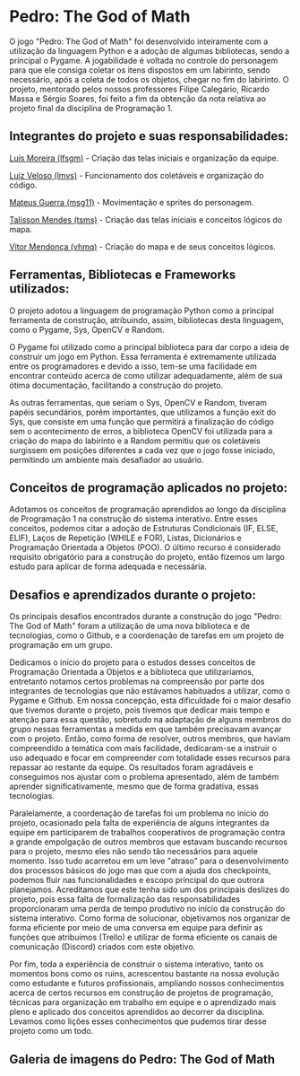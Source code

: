 # Pedro: The God of Math

O jogo "Pedro: The God of Math" foi desenvolvido inteiramente com a utilização da linguagem Python e a adoção de algumas bibliotecas, sendo a principal o Pygame. A jogabilidade é voltada no controle do personagem para que ele consiga coletar os itens dispostos em um labirinto, sendo necessário, após a coleta de todos os objetos, chegar no fim do labirinto. O projeto, mentorado pelos nossos professores Filipe Calegário, Ricardo Massa e Sérgio Soares, foi feito a fim da obtenção da nota relativa ao projeto final da disciplina de Programação 1.


## Integrantes do projeto e suas responsabilidades:

[Luís Moreira (lfsgm)](https://github.com/Luisgsm324) - Criação das telas iniciais e organização da equipe. 

[Luiz Veloso (lmvs)](https://github.com/luizzmg) - Funcionamento dos coletáveis e organização do código. 

[Mateus Guerra (msg11)](https://github.com/mateussguerra) - Movimentação e sprites do personagem. 

[Talisson Mendes (tsms)](https://github.com/talissonmendes) - Criação das telas iniciais e conceitos lógicos do mapa. 

[Vitor Mendonça (vhmq)](https://github.com/VitorMendonca62) - Criação do mapa e de seus conceitos lógicos. 


## Ferramentas, Bibliotecas e Frameworks utilizados: 

O projeto adotou a linguagem de programação Python como a principal ferramenta de construção, atribuindo, assim, bibliotecas desta linguagem, como o Pygame, Sys, OpenCV e Random.  

O Pygame foi utilizado como a principal biblioteca para dar corpo a ideia de construir um jogo em Python. Essa ferramenta é extremamente utilizada entre os programadores e devido a isso, tem-se uma facilidade em encontrar conteúdo acerca de como utilizar adequadamente, além de sua ótima documentação, facilitando a construção do projeto.  

As outras ferramentas, que seriam o Sys, OpenCV e Random, tiveram papéis secundários, porém importantes, que utilizamos a função exit do Sys, que consiste em uma função que permitirá a finalização do código sem o acontecimento de erros, a biblioteca OpenCV foi utilizada para a criação do mapa do labirinto e a Random permitiu que os coletáveis surgissem em posições diferentes a cada vez que o jogo fosse iniciado, permitindo um ambiente mais desafiador ao usuário. 

## Conceitos de programação aplicados no projeto: 

Adotamos os conceitos de programação aprendidos ao longo da disciplina de Programação 1 na construção do sistema interativo. Entre esses conceitos, podemos citar a adoção de Estruturas Condicionais (IF, ELSE, ELIF), Laços de Repetição (WHILE e FOR), Listas, Dicionários e Programação Orientada a Objetos (POO). O último recurso é considerado requisito obrigatório para a construção do projeto, então fizemos um largo estudo para aplicar de forma adequada e necessária.  

## Desafios e aprendizados durante o projeto: 

Os principais desafios encontrados durante a construção do jogo "Pedro: The God of Math" foram a utilização de uma nova biblioteca e de tecnologias, como o Github, e a coordenação de tarefas em um projeto de programação em um grupo.  

Dedicamos o início do projeto para o estudos desses conceitos de Programação Orientada a Objetos e a biblioteca que utilizaríamos, entretanto notamos certos problemas na compreensão por parte dos integrantes de tecnologias que não estávamos habituados a utilizar, como o Pygame e Github. Em nossa concepção, esta dificuldade foi o maior desafio que tivemos durante o projeto, pois tivemos que dedicar mais tempo e atenção para essa questão, sobretudo na adaptação de alguns membros do grupo nessas ferramentas a medida em que também precisavam avançar com o projeto. Então, como forma de resolver, outros membros, que haviam compreendido a temática com mais facilidade, dedicaram-se a instruir o uso adequado e focar em compreender com totalidade esses recursos para repassar ao restante da equipe. Os resultados foram agradáveis e conseguimos nos ajustar com o problema apresentado, além de também aprender significativamente, mesmo que de forma gradativa, essas tecnologias.   

Paralelamente, a coordenação de tarefas foi um problema no início do projeto, ocasionado pela falta de experiência de alguns integrantes da equipe em participarem de trabalhos cooperativos de programação contra a grande empolgação de outros membros que estavam buscando recursos para o projeto, mesmo eles não sendo tão necessários para aquele momento. Isso tudo acarretou em um leve "atraso" para o desenvolvimento dos processos básicos do jogo mas que com a ajuda dos checkpoints, podemos fluir nas funcionalidades e escopo principal do que outrora planejamos. Acreditamos que este tenha sido um dos principais deslizes do projeto, pois essa falta de formalização das responsabilidades proporcionaram uma perda de tempo produtivo no início da construção do sistema interativo. Como forma de solucionar, objetivamos nos organizar de forma eficiente por meio de uma conversa em equipe para definir as funções que atribuímos (Trello) e utilizar de forma eficiente os canais de comunicação (Discord) criados com este objetivo.  

Por fim, toda a experiência de construir o sistema interativo, tanto os momentos bons como os ruins, acrescentou bastante na nossa evolução como estudante e futuros profissionais, ampliando nossos conhecimentos acerca de certos recursos em construção de projetos de programação, técnicas para organização em trabalho em equipe e o aprendizado mais pleno e aplicado dos conceitos aprendidos ao decorrer da disciplina. Levamos como lições esses conhecimentos que pudemos tirar desse projeto como um todo. 

## Galeria de imagens do Pedro: The God of Math
